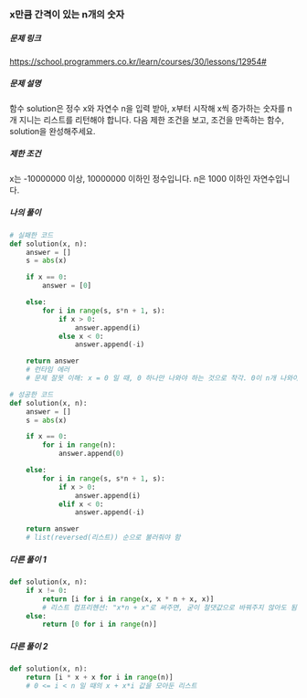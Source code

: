 ### x만큼 간격이 있는 n개의 숫자



##### 문제 링크

https://school.programmers.co.kr/learn/courses/30/lessons/12954#


##### 문제 설명

함수 solution은 정수 x와 자연수 n을 입력 받아, x부터 시작해 x씩 증가하는 숫자를 n개 지니는 리스트를 리턴해야 합니다. 다음 제한 조건을 보고, 조건을 만족하는 함수, solution을 완성해주세요.


##### 제한 조건
x는 -10000000 이상, 10000000 이하인 정수입니다.
n은 1000 이하인 자연수입니다.



##### 나의 풀이

```py
# 실패한 코드
def solution(x, n):
    answer = []
    s = abs(x)

    if x == 0:
        answer = [0]

    else:
        for i in range(s, s*n + 1, s):
            if x > 0:
                answer.append(i)
            else x < 0:
                answer.append(-i)

    return answer 
    # 런타임 에러 
    # 문제 잘못 이해: x = 0 일 때, 0 하나만 나와야 하는 것으로 착각. 0이 n개 나와야 함

# 성공한 코드
def solution(x, n):
    answer = []
    s = abs(x)

    if x == 0:
        for i in range(n):
            answer.append(0)

    else:
        for i in range(s, s*n + 1, s):
            if x > 0:
                answer.append(i)
            elif x < 0:
                answer.append(-i)

    return answer
    # list(reversed(리스트)) 순으로 불러줘야 함
```



##### 다른 풀이 1

```py
def solution(x, n):
    if x != 0:
        return [i for i in range(x, x * n + x, x)]
        # 리스트 컴프리헨션: "x*n + x"로 써주면, 굳이 절댓값으로 바꿔주지 않아도 됨
    else:
        return [0 for i in range(n)]
```



##### 다른 풀이 2

```py
def solution(x, n):
    return [i * x + x for i in range(n)]
    # 0 <= i < n 일 때의 x + x*i 값을 모아둔 리스트 
```
